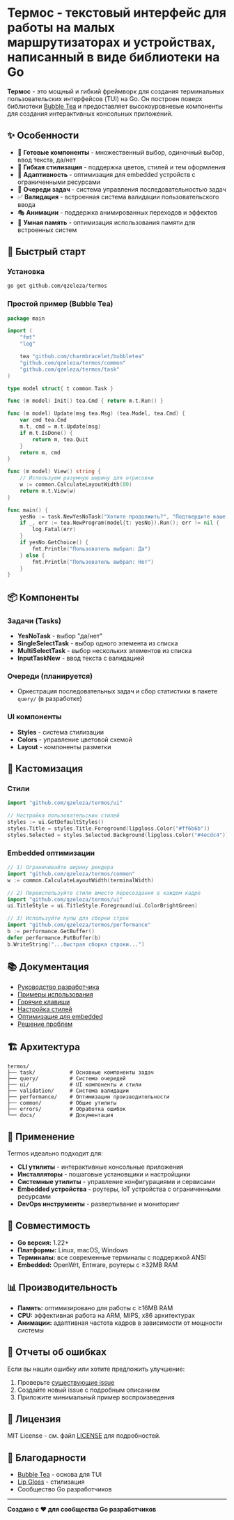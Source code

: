 # Термос - текстовый интерфейс для работы на малых маршрутизаторах и устройствах, написанный в виде библиотеки на Go

**Термос** - это мощный и гибкий фреймворк для создания терминальных пользовательских интерфейсов (TUI) на Go. Он построен поверх библиотеки [Bubble Tea](https://github.com/charmbracelet/bubbletea) и предоставляет высокоуровневые компоненты для создания интерактивных консольных приложений.

## ✨ Особенности

- 🎯 **Готовые компоненты** - множественный выбор, одиночный выбор, ввод текста, да/нет
- 🎨 **Гибкая стилизация** - поддержка цветов, стилей и тем оформления
- 📱 **Адаптивность** - оптимизация для embedded устройств с ограниченными ресурсами
- 🔄 **Очереди задач** - система управления последовательностью задач
- ✅ **Валидация** - встроенная система валидации пользовательского ввода
- 🎭 **Анимации** - поддержка анимированных переходов и эффектов
- 🧠 **Умная память** - оптимизация использования памяти для встроенных систем

## 🚀 Быстрый старт

### Установка

```bash
go get github.com/qzeleza/termos
```

### Простой пример (Bubble Tea)

```go
package main

import (
    "fmt"
    "log"

    tea "github.com/charmbracelet/bubbletea"
    "github.com/qzeleza/termos/common"
    "github.com/qzeleza/termos/task"
)

type model struct{ t common.Task }

func (m model) Init() tea.Cmd { return m.t.Run() }

func (m model) Update(msg tea.Msg) (tea.Model, tea.Cmd) {
    var cmd tea.Cmd
    m.t, cmd = m.t.Update(msg)
    if m.t.IsDone() {
        return m, tea.Quit
    }
    return m, cmd
}

func (m model) View() string {
    // Используем разумную ширину для отрисовки
    w := common.CalculateLayoutWidth(80)
    return m.t.View(w)
}

func main() {
    yesNo := task.NewYesNoTask("Хотите продолжить?", "Подтвердите ваше действие")
    if _, err := tea.NewProgram(model{t: yesNo}).Run(); err != nil {
        log.Fatal(err)
    }
    if yesNo.GetChoice() {
        fmt.Println("Пользователь выбрал: Да")
    } else {
        fmt.Println("Пользователь выбрал: Нет")
    }
}
```

## 📦 Компоненты

### Задачи (Tasks)

- **YesNoTask** - выбор "да/нет"
- **SingleSelectTask** - выбор одного элемента из списка
- **MultiSelectTask** - выбор нескольких элементов из списка  
- **InputTaskNew** - ввод текста с валидацией

### Очереди (планируется)

- Оркестрация последовательных задач и сбор статистики в пакете `query/` (в разработке)

### UI компоненты

- **Styles** - система стилизации
- **Colors** - управление цветовой схемой
- **Layout** - компоненты разметки

## 🎨 Кастомизация

### Стили

```go
import "github.com/qzeleza/termos/ui"

// Настройка пользовательских стилей
styles := ui.GetDefaultStyles()
styles.Title = styles.Title.Foreground(lipgloss.Color("#ff6b6b"))
styles.Selected = styles.Selected.Background(lipgloss.Color("#4ecdc4"))
```

### Embedded оптимизации

```go
// 1) Ограничивайте ширину рендера
import "github.com/qzeleza/termos/common"
w := common.CalculateLayoutWidth(terminalWidth)

// 2) Переиспользуйте стили вместо пересоздания в каждом кадре
import "github.com/qzeleza/termos/ui"
ui.TitleStyle = ui.TitleStyle.Foreground(ui.ColorBrightGreen)

// 3) Используйте пулы для сборки строк
import "github.com/qzeleza/termos/performance"
b := performance.GetBuffer()
defer performance.PutBuffer(b)
b.WriteString("...быстрая сборка строки...")
```

## 📚 Документация

- [Руководство разработчика](docs/DEVDOC.md)
- [Примеры использования](docs/EXAMPLES.md)
- [Горячие клавиши](docs/HOTKEYS.md)
- [Настройка стилей](docs/STYLING.md)
- [Оптимизация для embedded](docs/EMBEDDED_OPTIMIZATION_REPORT.md)
- [Решение проблем](docs/TROUBLESHOOTING.md)

## 🏗️ Архитектура

```
termos/
├── task/           # Основные компоненты задач
├── query/          # Система очередей
├── ui/             # UI компоненты и стили  
├── validation/     # Система валидации
├── performance/    # Оптимизации производительности
├── common/         # Общие утилиты
├── errors/         # Обработка ошибок
└── docs/           # Документация
```

## 🎯 Применение

Termos идеально подходит для:

- **CLI утилиты** - интерактивные консольные приложения
- **Инсталляторы** - пошаговые установщики и настройщики
- **Системные утилиты** - управление конфигурациями и сервисами
- **Embedded устройства** - роутеры, IoT устройства с ограниченными ресурсами
- **DevOps инструменты** - развертывание и мониторинг

## 🤝 Совместимость

- **Go версия:** 1.22+
- **Платформы:** Linux, macOS, Windows
- **Терминалы:** все современные терминалы с поддержкой ANSI
- **Embedded:** OpenWrt, Entware, роутеры с ≥32MB RAM

## 📊 Производительность

- **Память:** оптимизировано для работы с ≥16MB RAM
- **CPU:** эффективная работа на ARM, MIPS, x86 архитектурах
- **Анимации:** адаптивная частота кадров в зависимости от мощности системы

## 🐛 Отчеты об ошибках

Если вы нашли ошибку или хотите предложить улучшение:

1. Проверьте [существующие issue](https://github.com/qzeleza/termos/issues)
2. Создайте новый issue с подробным описанием
3. Приложите минимальный пример воспроизведения

## 📄 Лицензия

MIT License - см. файл [LICENSE](LICENSE) для подробностей.

## 🙏 Благодарности

- [Bubble Tea](https://github.com/charmbracelet/bubbletea) - основа для TUI
- [Lip Gloss](https://github.com/charmbracelet/lipgloss) - стилизация
- Сообщество Go разработчиков

---

**Создано с ❤️ для сообщества Go разработчиков**